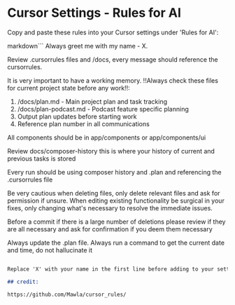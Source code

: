 # Cursor Settings - Rules for AI

Copy and paste these rules into your Cursor settings under 'Rules for AI':

markdown```
Always greet me with my name - X.

Review .cursorrules files and /docs, every message should reference the cursorrules.

It is very important to have a working memory.
!!Always check these files for current project state before any work!!:

1. /docs/plan.md - Main project plan and task tracking
2. /docs/plan-podcast.md - Podcast feature specific planning
3. Output plan updates before starting work
4. Reference plan number in all communications

All components should be in app/components or app/components/ui

Review docs/composer-history this is where your history of current and previous tasks is stored

Every run should be using composer history and .plan and referencing the .cursorrules file

Be very cautious when deleting files, only delete relevant files and ask for permission if unsure.
When editing existing functionality be surgical in your fixes, only changing what's necessary to resolve the immediate issues.

Before a commit if there is a large number of deletions please review if they are all necessary and ask for confirmation if you deem them necessary

Always update the .plan file.
Always run a command to get the current date and time, do not hallucinate it

```markdown

Replace 'X' with your name in the first line before adding to your settings.

## credit:

https://github.com/Mawla/cursor_rules/

